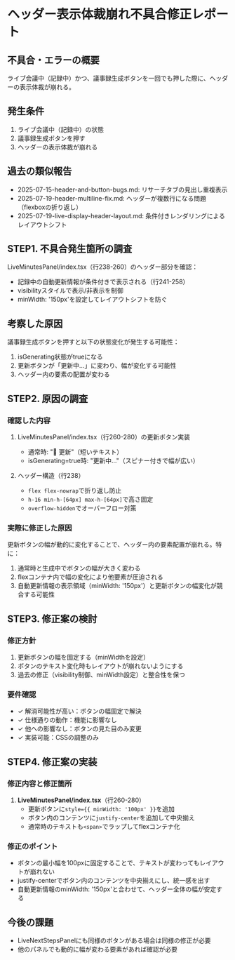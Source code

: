 # ヘッダー表示体裁崩れ不具合修正レポート

## 不具合・エラーの概要
ライブ会議中（記録中）かつ、議事録生成ボタンを一回でも押した際に、ヘッダーの表示体裁が崩れる。

## 発生条件
1. ライブ会議中（記録中）の状態
2. 議事録生成ボタンを押す
3. ヘッダーの表示体裁が崩れる

## 過去の類似報告
- 2025-07-15-header-and-button-bugs.md: リサーチタブの見出し重複表示
- 2025-07-19-header-multiline-fix.md: ヘッダーが複数行になる問題（flexboxの折り返し）
- 2025-07-19-live-display-header-layout.md: 条件付きレンダリングによるレイアウトシフト

## STEP1. 不具合発生箇所の調査
LiveMinutesPanel/index.tsx（行238-260）のヘッダー部分を確認：
- 記録中の自動更新情報が条件付きで表示される（行241-258）
- visibilityスタイルで表示/非表示を制御
- minWidth: '150px'を設定してレイアウトシフトを防ぐ

## 考察した原因
議事録生成ボタンを押すと以下の状態変化が発生する可能性：
1. isGenerating状態がtrueになる
2. 更新ボタンが「更新中...」に変わり、幅が変化する可能性
3. ヘッダー内の要素の配置が変わる

## STEP2. 原因の調査

### 確認した内容
1. LiveMinutesPanel/index.tsx（行260-280）の更新ボタン実装
   - 通常時: "🔄 更新"（短いテキスト）
   - isGenerating=true時: "更新中..."（スピナー付きで幅が広い）

2. ヘッダー構造（行238）
   - `flex flex-nowrap`で折り返し防止
   - `h-16 min-h-[64px] max-h-[64px]`で高さ固定
   - `overflow-hidden`でオーバーフロー対策

### 実際に修正した原因
更新ボタンの幅が動的に変化することで、ヘッダー内の要素配置が崩れる。特に：
1. 通常時と生成中でボタンの幅が大きく変わる
2. flexコンテナ内で幅の変化により他要素が圧迫される
3. 自動更新情報の表示領域（minWidth: '150px'）と更新ボタンの幅変化が競合する可能性

## STEP3. 修正案の検討

### 修正方針
1. 更新ボタンの幅を固定する（minWidthを設定）
2. ボタンのテキスト変化時もレイアウトが崩れないようにする
3. 過去の修正（visibility制御、minWidth設定）と整合性を保つ

### 要件確認
- ✓ 解消可能性が高い：ボタンの幅固定で解決
- ✓ 仕様通りの動作：機能に影響なし
- ✓ 他への影響なし：ボタンの見た目のみ変更
- ✓ 実装可能：CSSの調整のみ

## STEP4. 修正案の実装

### 修正内容と修正箇所

1. **LiveMinutesPanel/index.tsx**（行260-280）
   - 更新ボタンに`style={{ minWidth: '100px' }}`を追加
   - ボタン内のコンテンツに`justify-center`を追加して中央揃え
   - 通常時のテキストも`<span>`でラップしてflexコンテナ化

### 修正のポイント
- ボタンの最小幅を100pxに固定することで、テキストが変わってもレイアウトが崩れない
- justify-centerでボタン内のコンテンツを中央揃えにし、統一感を出す
- 自動更新情報のminWidth: '150px'と合わせて、ヘッダー全体の幅が安定する

## 今後の課題
- LiveNextStepsPanelにも同様のボタンがある場合は同様の修正が必要
- 他のパネルでも動的に幅が変わる要素があれば確認が必要
